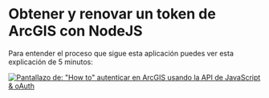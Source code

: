 # Obtener y renovar un token de ArcGIS con NodeJS

Para entender el proceso que sigue esta aplicación puedes ver esta explicación de 5 minutos:

[![Pantallazo de: "How to" autenticar en ArcGIS usando la API de JavaScript & oAuth](https://i.ytimg.com/vi/3lWwWg_PYS4/hqdefault.jpg)](https://www.youtube.com/watch?v=3lWwWg_PYS4)
